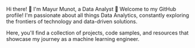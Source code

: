 Hi there! 👋 I'm Mayur Munot, a Data Analyst 🤖
Welcome to my GitHub profile! I'm passionate about all things Data Analytics, constantly exploring the frontiers of technology and data-driven solutions.

Here, you'll find a collection of projects, code samples, and resources that showcase my journey as a machine learning engineer.

